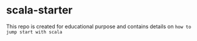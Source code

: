 # scala-starter
This repo is created for educational purpose and contains details on `how to jump start with scala`
